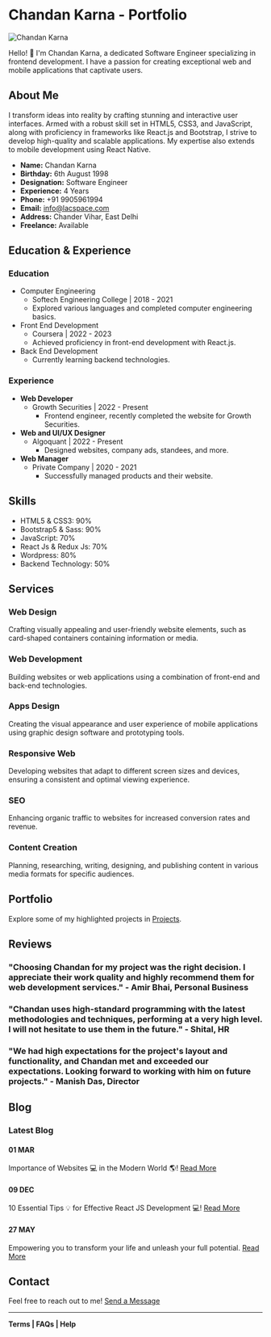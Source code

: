 # Chandan Karna - Portfolio

![Chandan Karna]([https://ck.lacspace.com](https://drive.google.com/file/d/1xycu2a5SgmOtsrrF0XSEfkEHKs98HksW/view?usp=sharing))

Hello! 👋 I'm Chandan Karna, a dedicated Software Engineer specializing in frontend development. I have a passion for creating exceptional web and mobile applications that captivate users.

## About Me

I transform ideas into reality by crafting stunning and interactive user interfaces. Armed with a robust skill set in HTML5, CSS3, and JavaScript, along with proficiency in frameworks like React.js and Bootstrap, I strive to develop high-quality and scalable applications. My expertise also extends to mobile development using React Native.

- **Name:** Chandan Karna
- **Birthday:** 6th August 1998
- **Designation:** Software Engineer
- **Experience:** 4 Years
- **Phone:** +91 9905961994
- **Email:** info@lacspace.com
- **Address:** Chander Vihar, East Delhi
- **Freelance:** Available

## Education & Experience

### Education

- Computer Engineering
  - Softech Engineering College | 2018 - 2021
  - Explored various languages and completed computer engineering basics.
- Front End Development
  - Coursera | 2022 - 2023
  - Achieved proficiency in front-end development with React.js.
- Back End Development
  - Currently learning backend technologies.

### Experience

- **Web Developer**
  - Growth Securities | 2022 - Present
    - Frontend engineer, recently completed the website for Growth Securities.
- **Web and UI/UX Designer**
  - Algoquant | 2022 - Present
    - Designed websites, company ads, standees, and more.
- **Web Manager**
  - Private Company | 2020 - 2021
    - Successfully managed products and their website.

## Skills

- HTML5 & CSS3: 90%
- Bootstrap5 & Sass: 90%
- JavaScript: 70%
- React Js & Redux Js: 70%
- Wordpress: 80%
- Backend Technology: 50%

## Services

### Web Design

Crafting visually appealing and user-friendly website elements, such as card-shaped containers containing information or media.

### Web Development

Building websites or web applications using a combination of front-end and back-end technologies.

### Apps Design

Creating the visual appearance and user experience of mobile applications using graphic design software and prototyping tools.

### Responsive Web

Developing websites that adapt to different screen sizes and devices, ensuring a consistent and optimal viewing experience.

### SEO

Enhancing organic traffic to websites for increased conversion rates and revenue.

### Content Creation

Planning, researching, writing, designing, and publishing content in various media formats for specific audiences.

## Portfolio

Explore some of my highlighted projects in [Projects](https://ck.lacspace.com#resume).

## Reviews

### "Choosing Chandan for my project was the right decision. I appreciate their work quality and highly recommend them for web development services." - Amir Bhai, Personal Business

### "Chandan uses high-standard programming with the latest methodologies and techniques, performing at a very high level. I will not hesitate to use them in the future." - Shital, HR

### "We had high expectations for the project's layout and functionality, and Chandan met and exceeded our expectations. Looking forward to working with him on future projects." - Manish Das, Director

## Blog

### Latest Blog

#### 01 MAR
Importance of Websites 💻 in the Modern World 🌎!
[Read More](https://www.linkedin.com/pulse/importance-website-modern-world-chandan-karna/?trackingId=5OALVtZfQiulEZCGtdEE%2Bw%3D%3D)

#### 09 DEC
10 Essential Tips 💡 for Effective React JS Development 💻!
[Read More](https://www.linkedin.com/pulse/10-essential-tipsfor-effective-react-js-development-chandan-karna/)

#### 27 MAY
Empowering you to transform your life and unleash your full potential.
[Read More](https://www.linkedin.com/pulse/75-hard-challenge-empowering-you-transform-your-life-unleash-karna/)

## Contact

Feel free to reach out to me! [Send a Message](https://ck.lacspace.com#contact-me)

---

**Terms | FAQs | Help**
